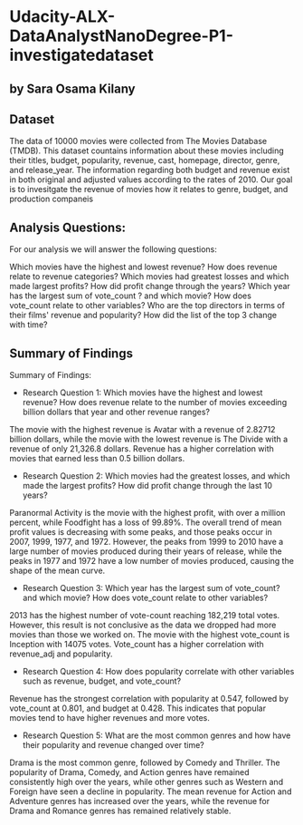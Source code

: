 # Udacity-ALX-DataAnalystNanoDegree-P1-investigatedataset
## by Sara Osama Kilany


## Dataset
The data of 10000 movies were collected from The Movies Database (TMDB). This dataset countains information about these movies including their titles, budget, popularity, revenue, cast, homepage, director, genre, and release_year. The information regarding both budget and revenue exist in both original and adjusted values according to the rates of 2010. Our goal is to invesitgate the revenue of movies how it relates to genre, budget, and production companeis

## Analysis Questions:
For our analysis we will answer the following questions:

Which movies have the highest and lowest revenue? How does revenue relate to revenue categories?
Which movies had greatest losses and which made largest profits? How did profit change through the years?
Which year has the largest sum of vote_count ? and which movie? How does vote_count relate to other variables?
Who are the top directors in terms of their films' revenue and popularity? How did the list of the top 3 change with time?

## Summary of Findings

Summary of Findings:

* Research Question 1: Which movies have the highest and lowest revenue? How does revenue relate to the number of movies exceeding billion dollars that year and other revenue ranges?

The movie with the highest revenue is Avatar with a revenue of 2.82712 billion dollars, while the movie with the lowest revenue is The Divide with a revenue of only 21,326.8 dollars.
Revenue has a higher correlation with movies that earned less than 0.5 billion dollars.

* Research Question 2: Which movies had the greatest losses, and which made the largest profits? How did profit change through the last 10 years?

Paranormal Activity is the movie with the highest profit, with over a million percent, while Foodfight has a loss of 99.89%.
The overall trend of mean profit values is decreasing with some peaks, and those peaks occur in 2007, 1999, 1977, and 1972. However, the peaks from 1999 to 2010 have a large number of movies produced during their years of release, while the peaks in 1977 and 1972 have a low number of movies produced, causing the shape of the mean curve.

* Research Question 3: Which year has the largest sum of vote_count? and which movie? How does vote_count relate to other variables?

2013 has the highest number of vote-count reaching 182,219 total votes. However, this result is not conclusive as the data we dropped had more movies than those we worked on.
The movie with the highest vote_count is Inception with 14075 votes.
Vote_count has a higher correlation with revenue_adj and popularity.

* Research Question 4: How does popularity correlate with other variables such as revenue, budget, and vote_count?

Revenue has the strongest correlation with popularity at 0.547, followed by vote_count at 0.801, and budget at 0.428. This indicates that popular movies tend to have higher revenues and more votes.

* Research Question 5: What are the most common genres and how have their popularity and revenue changed over time?

Drama is the most common genre, followed by Comedy and Thriller. The popularity of Drama, Comedy, and Action genres have remained consistently high over the years, while other genres such as Western and Foreign have seen a decline in popularity. The mean revenue for Action and Adventure genres has increased over the years, while the revenue for Drama and Romance genres has remained relatively stable.

